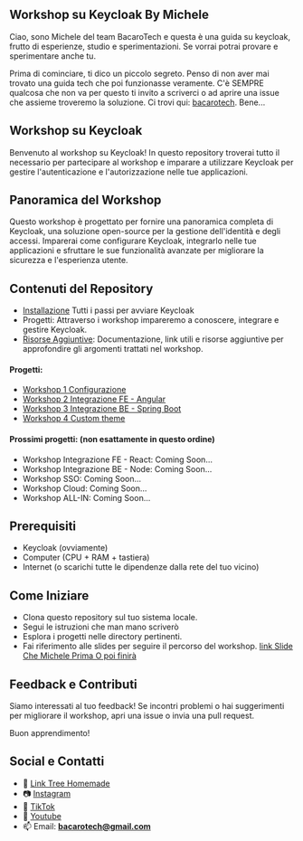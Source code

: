 ## Workshop su Keycloak By Michele

Ciao, sono Michele del team BacaroTech e questa è una guida su keycloak, frutto di esperienze, studio e sperimentazioni. Se vorrai potrai provare e sperimentare anche tu.

Prima di cominciare, ti dico un piccolo segreto. Penso di non aver mai trovato una guida tech che poi funzionasse veramente. C'è SEMPRE qualcosa che non va per questo ti invito a scriverci o ad aprire una issue che assieme troveremo la soluzione. Ci trovi qui: [bacarotech](https://bacarotech.github.io/). Bene...

## Workshop su Keycloak
Benvenuto al workshop su Keycloak! In questo repository troverai tutto il necessario per partecipare al workshop e imparare a utilizzare Keycloak per gestire l'autenticazione e l'autorizzazione nelle tue applicazioni.

## Panoramica del Workshop
Questo workshop è progettato per fornire una panoramica completa di Keycloak, una soluzione open-source per la gestione dell'identità e degli accessi. Imparerai come configurare Keycloak, integrarlo nelle tue applicazioni e sfruttare le sue funzionalità avanzate per migliorare la sicurezza e l'esperienza utente.

## Contenuti del Repository
- [Installazione](doc/setup.md) Tutti i passi per avviare Keycloak
- Progetti: Attraverso i workshop impareremo a conoscere, integrare e gestire Keycloak.
- [Risorse Aggiuntive](doc/documentation.md): Documentazione, link utili e risorse aggiuntive per approfondire gli argomenti trattati nel workshop.

#### Progetti:
- [Workshop 1 Configurazione](doc/workshop1.md)
- [Workshop 2 Integrazione FE - Angular](doc/workshop2.md)
- [Workshop 3 Integrazione BE - Spring Boot](doc/workshop3.md)
- [Workshop 4 Custom theme](doc/workshop4.md)

#### Prossimi progetti: (non esattamente in questo ordine)
- Workshop Integrazione FE - React: Coming Soon...
- Workshop Integrazione BE - Node: Coming Soon...
- Workshop SSO: Coming Soon...
- Workshop Cloud: Coming Soon...
- Workshop ALL-IN: Coming Soon...

## Prerequisiti
- Keycloak (ovviamente)
- Computer (CPU + RAM + tastiera)
- Internet (o scarichi tutte le dipendenze dalla rete del tuo vicino)

## Come Iniziare
- Clona questo repository sul tuo sistema locale.
- Segui le istruzioni che man mano scriverò
- Esplora i progetti nelle directory pertinenti.
- Fai riferimento alle slides per seguire il percorso del workshop. [link Slide Che Michele Prima O poi finirà]()

## Feedback e Contributi
Siamo interessati al tuo feedback! Se incontri problemi o hai suggerimenti per migliorare il workshop, apri una issue o invia una pull request.

Buon apprendimento!

## Social e Contatti
- 🌳 [Link Tree Homemade](https://bacarotech.github.io/)
- 📷 [Instagram](https://www.instagram.com/bacarotech23/)
- 🎵 [TikTok](https://www.tiktok.com/@bacarotech)
- 🎥 [Youtube](https://www.youtube.com/@Bacarotech)
- 📫 Email: **bacarotech@gmail.com**

